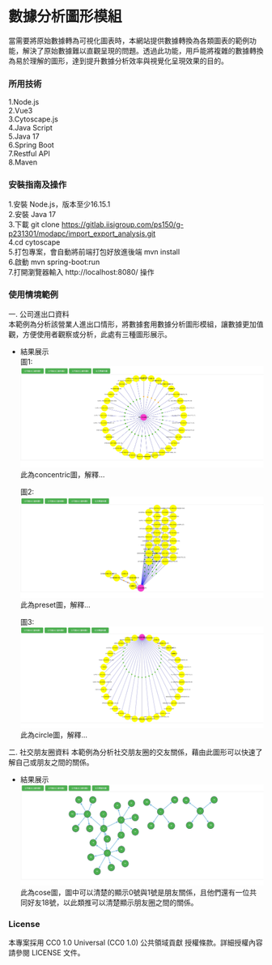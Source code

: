# 數據分析圖形模組
當需要將原始數據轉為可視化圖表時，本網站提供數據轉換為各類圖表的範例功能，解決了原始數據難以直觀呈現的問題。透過此功能，用戶能將複雜的數據轉換為易於理解的圖形，達到提升數據分析效率與視覺化呈現效果的目的。

### 所用技術
1.Node.js  
2.Vue3  
3.Cytoscape.js  
4.Java Script  
5.Java 17  
6.Spring Boot  
7.Restful API  
8.Maven  

### 安裝指南及操作
1.安裝 Node.js，版本至少16.15.1  
2.安裝 Java 17  
3.下載 git clone https://gitlab.iisigroup.com/ps150/g-p231301/modapc/import_export_analysis.git  
4.cd cytoscape  
5.打包專案，會自動將前端打包好放進後端 mvn install  
6.啟動 mvn spring-boot:run  
7.打開瀏覽器輸入 http://localhost:8080/ 操作  

### 使用情境範例
一. 公司進出口資料  
本範例為分析該營業人進出口情形，將數據套用數據分析圖形模組，讓數據更加值觀，方便使用者觀察或分析，此處有三種圖形展示。

* 結果展示  
  圖1:  
  <img src="images/inout01.jpg" width="500" height="200"/>  
  此為concentric圖，解釋...  

  圖2:  
  <img src="images/inout02.jpg" width="500" height="200"/>  
  此為preset圖，解釋...  

  圖3:  
  <img src="images/inout03.jpg" width="500" height="200"/>  
  此為circle圖，解釋...  

二. 社交朋友圈資料 
本範例為分析社交朋友圈的交友關係，藉由此圖形可以快速了解自己或朋友之間的關係。

* 結果展示  
  <img src="images/social.jpg" width="500" height="200"/>  
此為cose圖，圖中可以清楚的顯示0號與1號是朋友關係，且他們還有一位共同好友18號，以此類推可以清楚顯示朋友圈之間的關係。  

### License
本專案採用 CC0 1.0 Universal (CC0 1.0) 公共領域貢獻 授權條款。詳細授權內容請參閱 LICENSE 文件。
